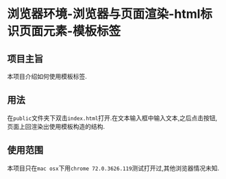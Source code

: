 # 浏览器环境-浏览器与页面渲染-html标识页面元素-模板标签

## 项目主旨

本项目介绍如何使用模板标签.

## 用法

在`public`文件夹下双击`index.html`打开.在文本输入框中输入文本,之后点击按钮,页面上回渲染出使用模板构造的结构.


## 使用范围

本项目只在`mac osx`下用`chrome 72.0.3626.119`测试打开过,其他浏览器情况未知.